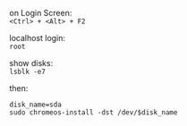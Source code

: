 on Login Screen:  
`<Ctrl> + <Alt> + F2`

localhost login:  
`root`

show disks:  
`lsblk -e7`

then:
```
disk_name=sda
sudo chromeos-install -dst /dev/$disk_name
```
